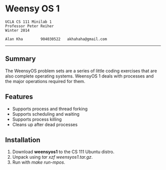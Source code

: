 Weensy OS 1
===============
	UCLA CS 111 Minilab 1
	Professor Peter Reiher
	Winter 2014

	Alan Kha        904030522	akhahaha@gmail.com
-------------------------------------------------------------------------------
Summary
---------------
The WeensyOS problem sets are a series of little coding exercises that are also 
complete operating systems. WeensyOS 1 deals with processes and the major 
operations required for them.

Features
---------------
- Supports process and thread forking
- Supports scheduling and waiting
- Supports process killing
- Cleans up after dead processes

Installation
---------------
1. Download **weensyos1** to the CS 111 Ubuntu distro.
2. Unpack using *tar xzf weensyos1.tar.gz*.
3. Run with *make run-mpos*.
